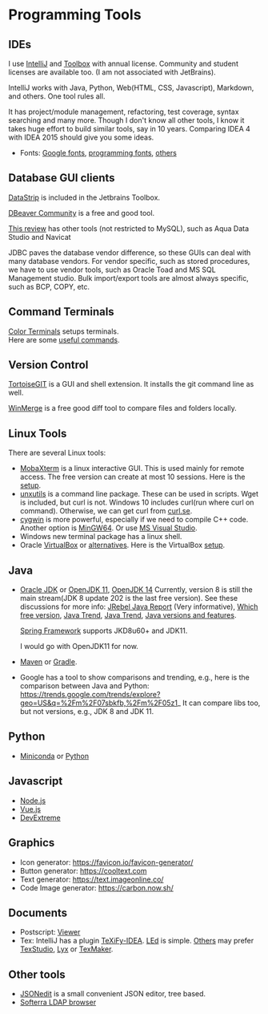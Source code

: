 # Programming Tools

## IDEs
I use [IntelliJ](https://www.jetbrains.com/idea/) and [Toolbox](https://www.jetbrains.com/toolbox-app/)
with annual license. Community and student licenses are available too. 
(I am not associated with JetBrains).

IntelliJ works with Java, Python, Web(HTML, CSS, Javascript), Markdown, and 
others. One tool rules all. 

It has project/module management, refactoring, test coverage, syntax searching
and many more. Though I don't know all other tools, I know it takes huge
effort to build similar tools, say in 10 years. Comparing IDEA 4 with IDEA 2015
should give you some ideas.

- Fonts: [Google fonts](https://fonts.google.com/),
  [programming fonts](https://www.webfx.com/blog/web-design/free-programming-fonts/),
  [others](https://medium.com/web-dev-beyond/best-free-programming-fonts-2020-f243a6b4749a)
  

## Database GUI clients
[DataStrip](https://www.jetbrains.com/datagrip/) is included in the 
Jetbrains Toolbox.  

[DBeaver Community](https://dbeaver.io/) is a free and good tool.  

[This review](https://codingsight.com/10-best-mysql-gui-tools/)
has other tools (not restricted to MySQL), such as Aqua Data Studio and Navicat
 
JDBC paves the database vendor difference, so these GUIs can deal with many 
database vendors. For vendor specific, such as stored procedures, we have to
use vendor tools, such as Oracle Toad and MS SQL Management studio. Bulk
import/export tools are almost always specific, such as BCP, COPY, etc.

## Command Terminals
[Color Terminals](colors/color_wheel.md) setups terminals.  
Here are some [useful commands](windows_cmd.md).

## Version Control
[TortoiseGIT](https://tortoisegit.org/download/) is a GUI and shell extension.
It installs the git command line as well.

[WinMerge](https://winmerge.org) is a free good diff tool to compare files and 
folders locally.
 
## Linux Tools
There are several Linux tools:  
- [MobaXterm](https://mobaxterm.mobatek.net/) is a linux interactive GUI. 
  This is used mainly for remote access. The free version can create at most
  10 sessions. Here is the [setup](mobaxterm/mobaxterm.md).
- [unxutils](https://anaconda.org/binstar/unxutils/files) is a command line 
  package. These can be used in scripts. Wget is included, but curl is not.
  Windows 10 includes curl(run where curl on command). Otherwise, we can get 
  curl from [curl.se](https://curl.se/windows/).
- [cygwin](https://www.cygwin.com/) is more powerful, especially if we need to
  compile C++ code. Another option is [MinGW64](http://mingw-w64.org/doku.php).
  Or use [MS Visual Studio](vs_cmd.png).
- Windows new terminal package has a linux shell.  
- Oracle [VirtualBox](https://www.virtualbox.org/) or 
  [alternatives](https://beebom.com/best-virtualbox-alternatives/). 
  Here is the VirtualBox [setup](mobaxterm/mobaxterm.md).

## Java
- [Oracle JDK](https://www.oracle.com/java/technologies/javase-downloads.html)
  or [OpenJDK 11](https://jdk.java.net/java-se-ri/11), [OpenJDK 14](https://jdk.java.net/java-se-ri/14)
  Currently, version 8 is still the main stream(JDK 8 update 202 is the last 
  free version). See these discussions for more info:
  [JRebel Java Report](https://www.jrebel.com/blog/2020-java-technology-report) (Very informative),
  [Which free version](https://stackoverflow.com/questions/58250782/which-free-version-of-java-can-i-use-for-production-environments-and-or-commerci),
  [Java Trend](https://www.infoq.com/articles/java-jvm-trends-2020/),
  [Java Trend](https://www.alibabacloud.com/blog/status-quo-and-technology-trend-report-of-java_596778),
  [Java versions and features](https://www.marcobehler.com/guides/a-guide-to-java-versions-and-features).
  
  [Spring Framework](https://docs.spring.io/spring-framework/docs/current/reference/html/overview.html)
  supports JKD8u60+ and JDK11.
  
  I would go with OpenJDK11 for now.
  
- [Maven](https://maven.apache.org/) or [Gradle](https://gradle.org/). 
- Google has a tool to show comparisons and trending, e.g., here is the 
  comparison between Java and Python:
  https://trends.google.com/trends/explore?geo=US&q=%2Fm%2F07sbkfb,%2Fm%2F05z1_
  It can compare libs too, but not versions, e.g., JDK 8 and JDK 11.

## Python
-  [Miniconda](https://docs.conda.io/en/latest/miniconda.html) or 
   [Python](https://www.python.org/downloads/)

## Javascript
- [Node.js](https://nodejs.org/en/)
- [Vue.js](https://vuejs.org/)
- [DevExtreme](https://js.devexpress.com/)

## Graphics
- Icon generator: https://favicon.io/favicon-generator/
- Button generator: https://cooltext.com
- Text generator: https://text.imageonline.co/
- Code Image generator: https://carbon.now.sh/

## Documents
- Postscript: [Viewer](http://pages.cs.wisc.edu/~ghost/index.html)
- Tex: 
  IntelliJ has a plugin [TeXiFy-IDEA](https://github.com/Hannah-Sten/TeXiFy-IDEA).
  [LEd](https://www.latexeditor.org/) is simple.
  [Others](https://mirocupak.com/best-development-setup-for-latex/) may prefer 
  [TexStudio](https://www.texstudio.org/), [Lyx](https://www.lyx.org/) 
  or [TexMaker](https://www.xm1math.net/texmaker/).


## Other tools
- [JSONedit](http://tomeko.net/software/JSONedit/) is a small convenient JSON 
  editor, tree based.
- [Softerra LDAP browser](https://www.ldapadministrator.com/)
  
